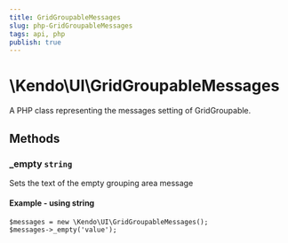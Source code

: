 ```yaml
---
title: GridGroupableMessages
slug: php-GridGroupableMessages
tags: api, php
publish: true
---
```


# \Kendo\UI\GridGroupableMessages

A PHP class representing the messages setting of GridGroupable.


## Methods

### _empty `string`

Sets the text of the empty grouping area message


#### Example - using string
    $messages = new \Kendo\UI\GridGroupableMessages();
    $messages->_empty('value');

